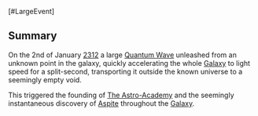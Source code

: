 [#LargeEvent]

## Summary

On the 2nd of January [2312](../Influential%20Years/2312.md) a large [Quantum Wave](../Physics/Quantum%20Wave.md) unleashed from an unknown point in the galaxy, quickly accelerating the whole [Galaxy](../Galaxy/Galaxy.md) to light speed for a split-second, transporting it outside the known universe to a seemingly empty void.

This triggered the founding of [The Astro-Academy](../Institutions/The%20Astro-Academy.md) and the seemingly instantaneous discovery of [Aspite](../Materials/Aspite.md) throughout the [Galaxy](../Galaxy/Galaxy.md).